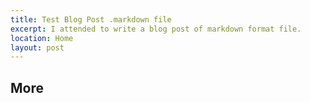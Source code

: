 ```yaml
---
title: Test Blog Post .markdown file  
excerpt: I attended to write a blog post of markdown format file. 
location: Home 
layout: post
---
```


More
---------------

